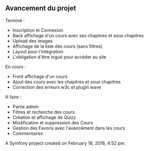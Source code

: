 ## Avancement du projet

Terminé :
- Inscription et Connexion
- Back affichage d'un cours avec ses chapitres et sous chapitres
- Upload des images
- Affichage de la liste des cours (sans filtres)
- Layout pour l'intégration
- L'obligation d'être logué pour accéder au site

En cours :
- Front affichage d'un cours
- Ajout des cours avec les chapitres et sous chapitres
- Correction des erreurs w3c et plugin wave


A faire :
- Partie admin
- Filtres et recherche des cours
- Création et affichage de Quizz
- Modification et suppression des Cours
- Gestion des Favoris avec l'avancement dans les cours
- Commentaires

A Symfony project created on February 18, 2016, 4:52 pm.
